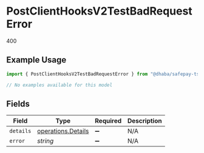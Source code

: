 # PostClientHooksV2TestBadRequestError

400

## Example Usage

```typescript
import { PostClientHooksV2TestBadRequestError } from "@dhaba/safepay-ts/models/errors";

// No examples available for this model
```

## Fields

| Field                                                    | Type                                                     | Required                                                 | Description                                              |
| -------------------------------------------------------- | -------------------------------------------------------- | -------------------------------------------------------- | -------------------------------------------------------- |
| `details`                                                | [operations.Details](../../models/operations/details.md) | :heavy_minus_sign:                                       | N/A                                                      |
| `error`                                                  | *string*                                                 | :heavy_minus_sign:                                       | N/A                                                      |